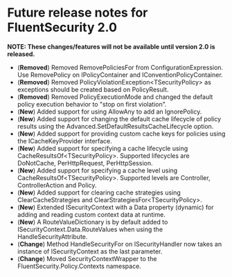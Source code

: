 # Future release notes for FluentSecurity 2.0

**NOTE: These changes/features will not be available until version 2.0 is released.**

- (**Removed**) Removed RemovePoliciesFor from ConfigurationExpression. Use RemovePolicy on IPolicyContainer and IConventionPolicyContainer.
- (**Removed**) Removed PolicyViolationException\<TSecurityPolicy\> as exceptions should be created based on PolicyResult.
- (**Removed**) Removed PolicyExecutionMode and changed the default policy execution behavior to "stop on first violation".
- (**New**) Added support for using AllowAny to add an IgnorePolicy.
- (**New**) Added support for changing the default cache lifecycle of policy results using the Advanced.SetDefaultResultsCacheLifecycle option.
- (**New**) Added support for providing custom cache keys for policies using the ICacheKeyProvider interface.
- (**New**) Added support for specifying a cache lifecycle using CacheResultsOf\<TSecurityPolicy\>. Supported lifecycles are DoNotCache, PerHttpRequest, PerHttpSession.
- (**New**) Added support for specifying a cache level using CacheResultsOf\<TSecurityPolicy\>. Supported levels are Controller, ControllerAction and Policy.
- (**New**) Added support for clearing cache strategies using ClearCacheStrategies and ClearStrategiesFor\<TSecurityPolicy\>.
- (**New**) Extended ISecurityContext with a Data property (dynamic) for adding and reading custom context data at runtime.
- (**New**) A RouteValueDictionary is by default added to ISecurityContext.Data.RouteValues when using the HandleSecurityAttribute.
- (**Change**) Method HandleSecurityFor on ISecurityHandler now takes an instance of ISecurityContext as the last parameter.
- (**Change**) Moved SecurityContextWrapper to the FluentSecurity.Policy.Contexts namespace.